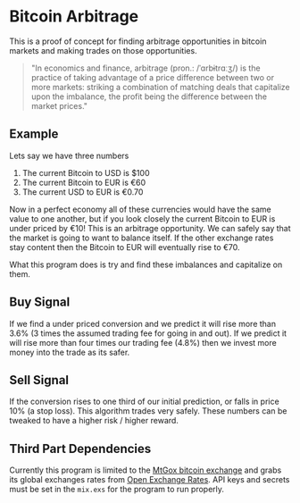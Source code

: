 # Bitcoin Arbitrage

This is a proof of concept for finding arbitrage opportunities in bitcoin
markets and making trades on those opportunities.

> "In economics and finance, arbitrage (pron.: /ˈɑrbɨtrɑːʒ/) is the practice of
> taking advantage of a price difference between two or more markets: striking
> a combination of matching deals that capitalize upon the imbalance, the
> profit being the difference between the market prices."

Example
------

Lets say we have three numbers

1. The current Bitcoin to USD is $100
2. The current Bitcoin to EUR is €60
3. The current USD to EUR is €0.70

Now in a perfect economy all of these currencies would have the same value to
one another, but if you look closely the current Bitcoin to EUR is under priced
by €10!  This is an arbitrage opportunity.  We can safely say that the market
is going to want to balance itself. If the other exchange rates stay content
then the Bitcoin to EUR will eventually rise to €70.

What this program does is try and find these imbalances and capitalize on them.

Buy Signal
---------

If we find a under priced conversion and we predict it will rise more than 3.6%
(3 times the assumed trading fee for going in and out).  If we predict it will
rise more than four times our trading fee (4.8%) then we invest more money into
the trade as its safer.

Sell Signal
-----------

If the conversion rises to one third of our initial prediction, or falls in
price 10% (a stop loss). This algorithm trades very safely.  These numbers can
be tweaked to have a higher risk / higher reward.

Third Part Dependencies
-----------------------

Currently this program is limited to the [MtGox bitcoin
exchange](https://mtgox.com/) and grabs its global exchanges rates from [Open
Exchange Rates](https://openexchangerates.org/). API keys and secrets must be
set in the `mix.exs` for the program to run properly.

